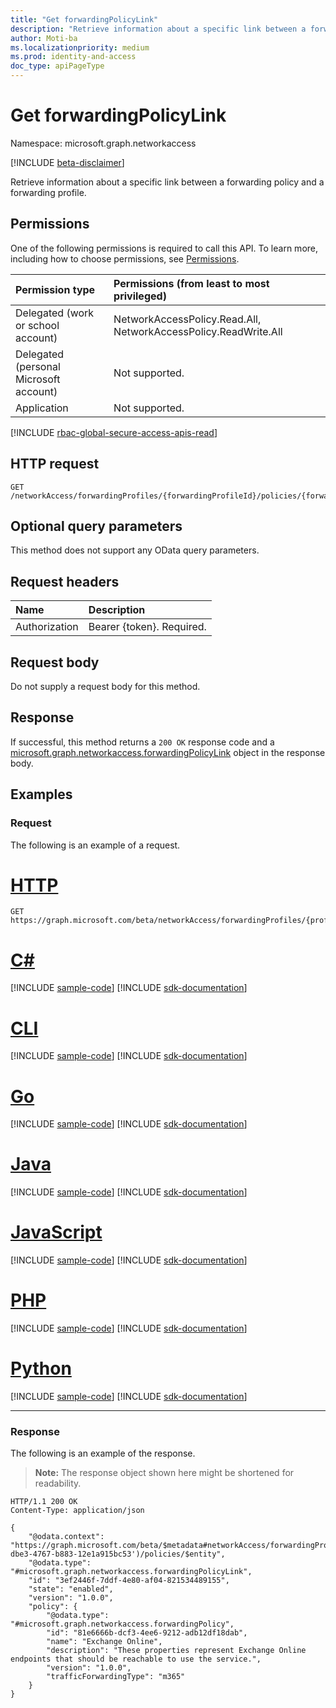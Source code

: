 ```yaml
---
title: "Get forwardingPolicyLink"
description: "Retrieve information about a specific link between a forwarding policy and a forwarding profile."
author: Moti-ba
ms.localizationpriority: medium
ms.prod: identity-and-access
doc_type: apiPageType
---
```


# Get forwardingPolicyLink
Namespace: microsoft.graph.networkaccess

[!INCLUDE [beta-disclaimer](../../includes/beta-disclaimer.md)]

Retrieve information about a specific link between a forwarding policy and a forwarding profile.

## Permissions
One of the following permissions is required to call this API. To learn more, including how to choose permissions, see [Permissions](/graph/permissions-reference).

|Permission type|Permissions (from least to most privileged)|
|:---|:---|
|Delegated (work or school account)|NetworkAccessPolicy.Read.All, NetworkAccessPolicy.ReadWrite.All|
|Delegated (personal Microsoft account)|Not supported.|
|Application|Not supported.|

[!INCLUDE [rbac-global-secure-access-apis-read](../includes/rbac-for-apis/rbac-global-secure-access-apis-read.md)]

## HTTP request

<!-- {
  "blockType": "ignored"
}
-->
``` http
GET /networkAccess/forwardingProfiles/{forwardingProfileId}/policies/{forwardingPolicyId}
```

## Optional query parameters
This method does not support any OData query parameters.

## Request headers
|Name|Description|
|:---|:---|
|Authorization|Bearer {token}. Required.|

## Request body
Do not supply a request body for this method.

## Response

If successful, this method returns a `200 OK` response code and a [microsoft.graph.networkaccess.forwardingPolicyLink](../resources/networkaccess-forwardingpolicylink.md) object in the response body.

## Examples

### Request
The following is an example of a request.
# [HTTP](#tab/http)
<!-- {
  "blockType": "request",
  "name": "get_forwardingpolicylink"
}
-->
``` http
GET https://graph.microsoft.com/beta/networkAccess/forwardingProfiles/{profileId}/policies/{forwardingPolicyLinkId}
```

# [C#](#tab/csharp)
[!INCLUDE [sample-code](../includes/snippets/csharp/get-forwardingpolicylink-csharp-snippets.md)]
[!INCLUDE [sdk-documentation](../includes/snippets/snippets-sdk-documentation-link.md)]

# [CLI](#tab/cli)
[!INCLUDE [sample-code](../includes/snippets/cli/get-forwardingpolicylink-cli-snippets.md)]
[!INCLUDE [sdk-documentation](../includes/snippets/snippets-sdk-documentation-link.md)]

# [Go](#tab/go)
[!INCLUDE [sample-code](../includes/snippets/go/get-forwardingpolicylink-go-snippets.md)]
[!INCLUDE [sdk-documentation](../includes/snippets/snippets-sdk-documentation-link.md)]

# [Java](#tab/java)
[!INCLUDE [sample-code](../includes/snippets/java/get-forwardingpolicylink-java-snippets.md)]
[!INCLUDE [sdk-documentation](../includes/snippets/snippets-sdk-documentation-link.md)]

# [JavaScript](#tab/javascript)
[!INCLUDE [sample-code](../includes/snippets/javascript/get-forwardingpolicylink-javascript-snippets.md)]
[!INCLUDE [sdk-documentation](../includes/snippets/snippets-sdk-documentation-link.md)]

# [PHP](#tab/php)
[!INCLUDE [sample-code](../includes/snippets/php/get-forwardingpolicylink-php-snippets.md)]
[!INCLUDE [sdk-documentation](../includes/snippets/snippets-sdk-documentation-link.md)]

# [Python](#tab/python)
[!INCLUDE [sample-code](../includes/snippets/python/get-forwardingpolicylink-python-snippets.md)]
[!INCLUDE [sdk-documentation](../includes/snippets/snippets-sdk-documentation-link.md)]

---

### Response
The following is an example of the response.
>**Note:** The response object shown here might be shortened for readability.
<!-- {
  "blockType": "response",
  "truncated": true,
  "@odata.type": "microsoft.graph.networkaccess.forwardingPolicyLink"
}
-->
``` http
HTTP/1.1 200 OK
Content-Type: application/json

{
    "@odata.context": "https://graph.microsoft.com/beta/$metadata#networkAccess/forwardingProfiles('a5bb6d50-dbe3-4767-b883-12e1a915bc53')/policies/$entity",
    "@odata.type": "#microsoft.graph.networkaccess.forwardingPolicyLink",
    "id": "3ef2446f-7ddf-4e80-af04-821534489155",
    "state": "enabled",
    "version": "1.0.0",
    "policy": {
        "@odata.type": "#microsoft.graph.networkaccess.forwardingPolicy",
        "id": "81e6666b-dcf3-4ee6-9212-adb12df18dab",
        "name": "Exchange Online",
        "description": "These properties represent Exchange Online endpoints that should be reachable to use the service.",
        "version": "1.0.0",
        "trafficForwardingType": "m365"
    }
}
```


